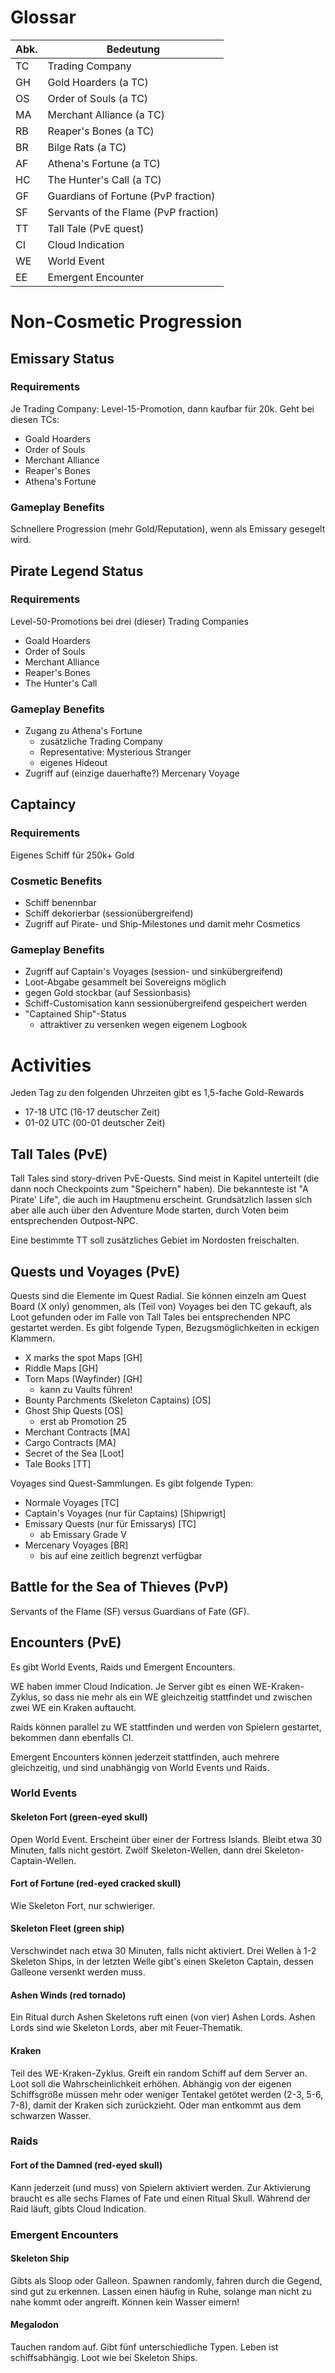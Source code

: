 
# Glossar

| Abk. | Bedeutung |
|------|-----------------|
| TC   | Trading Company |
| GH   | Gold Hoarders (a TC) |
| OS   | Order of Souls (a TC) |
| MA   | Merchant Alliance (a TC) |
| RB   | Reaper's Bones (a TC) |
| BR   | Bilge Rats (a TC) |
| AF   | Athena's Fortune (a TC) |
| HC   | The Hunter's Call (a TC) |
| GF   | Guardians of Fortune (PvP fraction) |
| SF   | Servants of the Flame (PvP fraction) |
| TT   | Tall Tale (PvE quest) |
| CI   | Cloud Indication |
| WE   | World Event |
| EE   | Emergent Encounter |

# Non-Cosmetic Progression

## Emissary Status
### Requirements
Je Trading Company: Level-15-Promotion, dann kaufbar für 20k. Geht bei diesen TCs:
* Goald Hoarders
* Order of Souls
* Merchant Alliance
* Reaper's Bones
* Athena's Fortune
### Gameplay Benefits
Schnellere Progression (mehr Gold/Reputation), wenn als Emissary gesegelt wird.

## Pirate Legend Status
### Requirements
Level-50-Promotions bei drei (dieser) Trading Companies
* Goald Hoarders
* Order of Souls
* Merchant Alliance
* Reaper's Bones
* The Hunter's Call
### Gameplay Benefits
* Zugang zu Athena's Fortune
    * zusätzliche Trading Company
    * Representative: Mysterious Stranger
    * eigenes Hideout
* Zugriff auf (einzige dauerhafte?) Mercenary Voyage

## Captaincy
### Requirements
Eigenes Schiff für 250k+ Gold
### Cosmetic Benefits
* Schiff benennbar
* Schiff dekorierbar (sessionübergreifend)
* Zugriff auf Pirate- und Ship-Milestones und damit mehr Cosmetics
### Gameplay Benefits
* Zugriff auf Captain's Voyages (session- und sinkübergreifend)
* Loot-Abgabe gesammelt bei Sovereigns möglich
* gegen Gold stockbar (auf Sessionbasis)
* Schiff-Customisation kann sessionübergreifend gespeichert werden
* "Captained Ship"-Status
    * attraktiver zu versenken wegen eigenem Logbook


# Activities

Jeden Tag zu den folgenden Uhrzeiten gibt es 1,5-fache Gold-Rewards

* 17-18 UTC (16-17 deutscher Zeit)
* 01-02 UTC (00-01 deutscher Zeit)

## Tall Tales (PvE)

Tall Tales sind story-driven PvE-Quests. Sind meist in Kapitel unterteilt (die dann noch Checkpoints zum "Speichern" haben). Die bekannteste ist "A Pirate' Life", die auch im Hauptmenu erscheint. Grundsätzlich lassen sich aber alle auch über den Adventure Mode starten, durch Voten beim entsprechenden Outpost-NPC.

Eine bestimmte TT soll zusätzliches Gebiet im Nordosten freischalten.

## Quests und Voyages (PvE)

Quests sind die Elemente im Quest Radial. Sie können einzeln am Quest Board (X only) genommen, als (Teil von) Voyages bei den TC gekauft, als Loot gefunden oder im Falle von Tall Tales bei entsprechenden NPC gestartet werden. Es gibt folgende Typen, Bezugsmöglichkeiten in eckigen Klammern.
* X marks the spot Maps [GH]
* Riddle Maps [GH]
* Torn Maps (Wayfinder) [GH]
    * kann zu Vaults führen!
* Bounty Parchments (Skeleton Captains) [OS]
* Ghost Ship Quests [OS]
    * erst ab Promotion 25
* Merchant Contracts [MA]
* Cargo Contracts [MA]
* Secret of the Sea [Loot]
* Tale Books [TT]

Voyages sind Quest-Sammlungen. Es gibt folgende Typen:

* Normale Voyages [TC]
* Captain's Voyages (nur für Captains) [Shipwrigt]
* Emissary Quests (nur für Emissarys) [TC]
    * ab Emissary Grade V
* Mercenary Voyages [BR]
    * bis auf eine zeitlich begrenzt verfügbar

## Battle for the Sea of Thieves (PvP)

Servants of the Flame (SF) versus Guardians of Fate (GF).

## Encounters (PvE)

Es gibt World Events, Raids und Emergent Encounters.

WE haben immer Cloud Indication. Je Server gibt es einen WE-Kraken-Zyklus, so dass nie mehr als ein WE gleichzeitig stattfindet und zwischen zwei WE ein Kraken auftaucht.

Raids können parallel zu WE stattfinden und werden von Spielern gestartet, bekommen dann ebenfalls CI.

Emergent Encounters können jederzeit stattfinden, auch mehrere gleichzeitig, und sind unabhängig von World Events und Raids.

### World Events

#### Skeleton Fort (green-eyed skull)

Open World Event. Erscheint über einer der Fortress Islands. Bleibt etwa 30 Minuten, falls nicht gestört. Zwölf Skeleton-Wellen, dann drei Skeleton-Captain-Wellen.

#### Fort of Fortune (red-eyed cracked skull)

Wie Skeleton Fort, nur schwieriger.

#### Skeleton Fleet (green ship)

Verschwindet nach etwa 30 Minuten, falls nicht aktiviert. Drei Wellen à 1-2 Skeleton Ships, in der letzten Welle gibt's einen Skeleton Captain, dessen Galleone versenkt werden muss.

#### Ashen Winds (red tornado)

Ein Ritual durch Ashen Skeletons ruft einen (von vier) Ashen Lords. Ashen Lords sind wie Skeleton Lords, aber mit Feuer-Thematik.

#### Kraken

Teil des WE-Kraken-Zyklus. Greift ein random Schiff auf dem Server an. Loot soll die Wahrscheinlichkeit erhöhen. Abhängig von der eigenen Schiffsgröße müssen mehr oder weniger Tentakel getötet werden (2-3, 5-6, 7-8), damit der Kraken sich zurückzieht. Oder man entkommt aus dem schwarzen Wasser.

### Raids

#### Fort of the Damned (red-eyed skull)

Kann jederzeit (und muss) von Spielern aktiviert werden. Zur Aktivierung braucht es alle sechs Flames of Fate und einen Ritual Skull. Während der Raid läuft, gibts Cloud Indication.

### Emergent Encounters

#### Skeleton Ship

Gibts als Sloop oder Galleon. Spawnen randomly, fahren durch die Gegend, sind gut zu erkennen. Lassen einen häufig in Ruhe, solange man nicht zu nahe kommt oder angreift. Können kein Wasser eimern!

#### Megalodon

Tauchen random auf. Gibt fünf unterschiedliche Typen. Leben ist schiffsabhängig. Loot wie bei Skeleton Ships.
